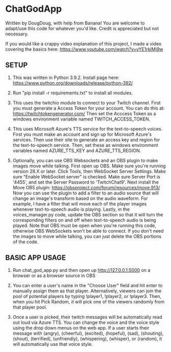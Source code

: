 # ChatGodApp

Written by DougDoug, with help from Banana!
You are welcome to adapt/use this code for whatever you'd like. Credit is appreciated but not necessary.

If you would like a crappy video explanation of this project, I made a video covering the basics here: https://www.youtube.com/watch?v=vYE1rkIMj9w

## SETUP
1) This was written in Python 3.9.2. Install page here: https://www.python.org/downloads/release/python-392/

2) Run "pip install -r requirements.txt" to install all modules.

3) This uses the twitchio module to connect to your Twitch channel.
First you must generate a Access Token for your account. You can do this at: https://twitchtokengenerator.com/
Then set the Acccess Token as a windows environment variable named TWITCH_ACCESS_TOKEN.

5) This uses Microsoft Azure's TTS service for the text-to-speech voices. 
First you must make an account and sign up for Microsoft Azure's services.
Then use their site to generate an access key and region for the text-to-speech service.
Then, set these as windows environment variables named AZURE_TTS_KEY and AZURE_TTS_REGION.

6) Optionally, you can use OBS Websockets and an OBS plugin to make images move while talking.
First open up OBS. Make sure you're running version 28.X or later.
Click Tools, then WebSocket Server Settings.
Make sure "Enable WebSocket server" is checked. Make sure Server Port is '4455', and set the Server Password to 'TwitchChat9'.
Next install the Move OBS plugin: https://obsproject.com/forum/resources/move.913/
Now you can use the plugin to add a filter to an audio source that will change an image's transform based on the audio waveform.
For example, I have a filter that will move each of the player images whenever text-to-speech audio is playing.
Lastly, in the voices_manager.py code, update the OBS section so that it will turn the corresponding filters on and off when text-to-speech audio is being played.
Note that OBS must be open when you're running this code, otherwise OBS WebSockets won't be able to connect.
If you don't need the images to move while talking, you can just delete the OBS portions of the code.

## BASIC APP USAGE

1) Run chat_god_app.py and then open up http://127.0.0.1:5000 on a browser or as a browser source in OBS

2) You can enter a user's name in the "Choose User" field and hit enter to manually assign them as that player.
Alternatively, viewers can join the pool of potential players by typing !player1, !player2, or !player3.
Then, when you hit Pick Random, it will pick one of the viewers randomly from that player pool.

3) Once a user is picked, their twitch messages will be automatically read out loud via Azure TTS.
You can change the voice and the voice style using the drop down menus on the web app.
If a user starts their message with (angry), (cheerful), (excited), (hopeful), (sad), (shouting), (shout), (terrified), (unfriendly), (whispering), (whisper), or (random), it will automatically use that voice style.
